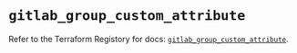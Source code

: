 # `gitlab_group_custom_attribute`

Refer to the Terraform Registory for docs: [`gitlab_group_custom_attribute`](https://registry.terraform.io/providers/gitlabhq/gitlab/15.11.0/docs/resources/group_custom_attribute).
